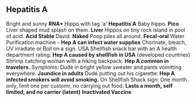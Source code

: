 ## Hepatitis A
Bright and sunny **RNA+**
Hippo with tag 'a' **Hepatitis A**
Baby hippo. **Pico**
Liver shaped mud splash on them. **Liver**
Hippos on tiny rock island in pool of acid. **Acid Stable**
David. **Naked**
Poop piles all around. **Fecal-oral**
Water Purification machine - **Hep A can infect water supplies**
Chorinate, bleach, UV irradiate or Boil on a sign. 
USA Shellfish snack bar with an A health department rating: **Hep A caused by shellfish in USA** (developed countries)
Shrimp catching woman with a hiking backpack. **Hep A common in travelers.**
Symptoms:
Dude in bright yellow sweater and pants vomitting everywhere. **Jaundice in adults**
Dude putting out his cigarette: **Hep A infected smokers will avoid smoking.**
On Shellfish Shack sign: One month only, limit one per customr, no carrying out food. **Lasts a month, self limited, and no carrier (latent)**
**Inactivated Vaccine**